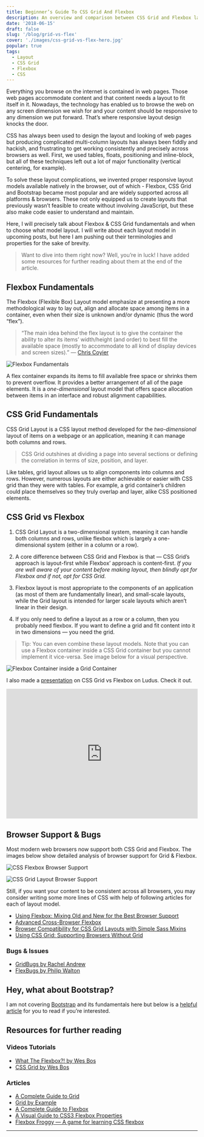 ```yaml
---
title: Beginner’s Guide To CSS Grid And Flexbox
description: An overview and comparison between CSS Grid and Flexbox layout techniques in CSS.
date: '2018-06-15'
draft: false
slug: '/blog/grid-vs-flex'
cover: './images/css-grid-vs-flex-hero.jpg'
popular: true
tags:
  - Layout
  - CSS Grid
  - Flexbox
  - CSS
---
```


Everything you browse on the internet is contained in web pages. Those web pages accommodate content and that content needs a layout to fit itself in it. Nowadays, the technology has enabled us to browse the web on any screen dimension we wish for and your content should be responsive to any dimension we put forward. That’s where responsive layout design knocks the door.

CSS has always been used to design the layout and looking of web pages but producing complicated multi-column layouts has always been fiddly and hackish, and frustrating to get working consistently and precisely across browsers as well. First, we used tables, floats, positioning and inline-block, but all of these techniques left out a lot of major functionality (vertical centering, for example).

To solve these layout complications, we invented proper responsive layout models available natively in the browser, out of which - Flexbox, CSS Grid and Bootstrap became most popular and are widely supported across all platforms & browsers. These not only equipped us to create layouts that previously wasn’t feasible to create without involving JavaScript, but these also make code easier to understand and maintain.

Here, I will precisely talk about Flexbox & CSS Grid fundamentals and when to choose what model layout. I will write about each layout model in upcoming posts, but here I am pushing out their terminologies and properties for the sake of brevity.

> Want to dive into them right now? Well, you’re in luck! I have added some resources for further reading about them at the end of the article.

## Flexbox Fundamentals

The Flexbox (Flexible Box) Layout model emphasize at presenting a more methodological way to lay out, align and allocate space among items in a container, even when their size is unknown and/or dynamic (thus the word “flex”).

> “The main idea behind the flex layout is to give the container the ability to alter its items’ width/height (and order) to best fill the available space (mostly to accommodate to all kind of display devices and screen sizes).”
> — [Chris Coyier](https://chriscoyier.net/)

![Flexbox Fundamentals]('./../images/flexbox-fundamentals.jpg)

A flex container expands its items to fill available free space or shrinks them to prevent overflow. It provides a better arrangement of all of the page elements. It is a _one-dimensional_ layout model that offers space allocation between items in an interface and robust alignment capabilities.

## CSS Grid Fundamentals

CSS Grid Layout is a CSS layout method developed for the _two-dimensional_ layout of items on a webpage or an application, meaning it can manage both columns and rows.

> CSS Grid outshines at dividing a page into several sections or defining the correlation in terms of size, position, and layer.

Like tables, grid layout allows us to align components into columns and rows. However, numerous layouts are either achievable or easier with CSS grid than they were with tables. For example, a grid container’s children could place themselves so they truly overlap and layer, alike CSS positioned elements.

## CSS Grid vs Flexbox

1. CSS Grid Layout is a two-dimensional system, meaning it can handle both columns and rows, unlike flexbox which is largely a one-dimensional system (either in a column or a row).

2. A core difference between CSS Grid and Flexbox is that — CSS Grid’s approach is layout-first while Flexbox’ approach is content-first.
   _If you are well aware of your content before making layout, then blindly opt for Flexbox and if not, opt for CSS Grid._

3. Flexbox layout is most appropriate to the components of an application (as most of them are fundamentally linear), and small-scale layouts, while the Grid layout is intended for larger scale layouts which aren’t linear in their design.
4. If you only need to define a layout as a row or a column, then you probably need flexbox. If you want to define a grid and fit content into it in two dimensions — you need the grid.

> Tip:
> You can even combine these layout models. Note that you can use a Flexbox container inside a CSS Grid container but you cannot implement it vice-versa. See image below for a visual perspective.

![Flexbox Container inside a Grid Container](images/flex-inside-grid.jpg)

I also made a [presentation](https://app.ludus.one/634ef6b9-4ed2-420d-b24f-333574e625f2) on CSS Grid vs Flexbox on Ludus. Check it out.

<div style="position:relative;padding-bottom:calc(56.25% + 58px);height:0;overflow:hidden;max-width:100%;"><iframe src="https://app.ludus.one/634ef6b9-4ed2-420d-b24f-333574e625f2/full?controls=always" frameborder="0" allowfullscreen style="position:absolute;top:0;left:0;width:100%;height:100%;"></iframe></div>

## Browser Support & Bugs

Most modern web browsers now support both CSS Grid and Flexbox. The images below show detailed analysis of browser support for Grid & Flexbox.

![CSS Flexbox Browser Support](images/caniuse-flex.jpg)

![CSS Grid Layout Browser Support](images/caniuse-grid.jpg)

Still, if you want your content to be consistent across all browsers, you may consider writing some more lines of CSS with help of following articles for each of layout model.

- [Using Flexbox: Mixing Old and New for the Best Browser Support](https://css-tricks.com/using-flexbox/)
- [Advanced Cross-Browser Flexbox](https://dev.opera.com/articles/advanced-cross-browser-flexbox/#fallbacks)
- [Browser Compatibility for CSS Grid Layouts with Simple Sass Mixins](https://css-tricks.com/browser-compatibility-css-grid-layouts-simple-sass-mixins/)
- [Using CSS Grid: Supporting Browsers Without Grid](https://www.smashingmagazine.com/2017/11/css-grid-supporting-browsers-without-grid/)

### Bugs & Issues

- [GridBugs by Rachel Andrew](https://github.com/rachelandrew/gridbugs)
- [FlexBugs by Philip Walton](https://github.com/philipwalton/flexbugs)

## Hey, what about Bootstrap?

I am not covering [Bootstrap](https://getbootstrap.com/) and its fundamentals here but below is a [helpful article](https://hackernoon.com/how-css-grid-beats-bootstrap-85d5881cf163) for you to read if you’re interested.

## Resources for further reading

### Videos Tutorials

- [What The Flexbox?! by Wes Bos](https://flexbox.io/)
- [CSS Grid by Wes Bos](https://cssgrid.io/)

### Articles

- [A Complete Guide to Grid](https://css-tricks.com/snippets/css/complete-guide-grid/)
- [Grid by Example](https://gridbyexample.com/)
- [A Complete Guide to Flexbox](https://css-tricks.com/snippets/css/a-guide-to-flexbox/)
- [A Visual Guide to CSS3 Flexbox Properties](https://scotch.io/tutorials/a-visual-guide-to-css3-flexbox-properties)
- [Flexbox Froggy — A game for learning CSS flexbox](https://flexboxfroggy.com/)

---
